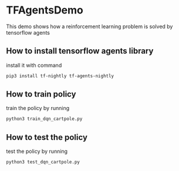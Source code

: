 # TFAgentsDemo
This demo shows how a reinforcement learning problem is solved by tensorflow agents

## How to install tensorflow agents library

install it with command

```bash
pip3 install tf-nightly tf-agents-nightly
```

## How to train policy

train the policy by running

```bash
python3 train_dqn_cartpole.py
```

## How to test the policy

test the policy by running

```bash
python3 test_dqn_cartpole.py
```

